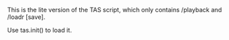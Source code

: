 This is the lite version of the TAS script, which only contains /playback and /loadr [save].

Use tas.init() to load it.
